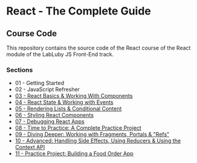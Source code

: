 # React - The Complete Guide

## Course Code

This repository contains the source code of the React course of the React module of the LabLuby JS Front-End track.

### Sections

- 01 - Getting Started
- 02 - JavaScript Refresher
- [03 - React Basics & Working With Components](https://github.com/crislainesc/react-course/tree/03-react-basics-working-with-components)
- [04 - React State & Working with Events](https://github.com/crislainesc/react-course/tree/04-react-state-events)
- [05 - Rendering Lists & Conditional Content](https://github.com/crislainesc/react-course/tree/05-rendering-lists-conditional-content)
- [06 - Styling React Components](https://github.com/crislainesc/react-course/tree/06-styling-react-components)
- [07 - Debugging React Apps](https://github.com/crislainesc/react-course/tree/07-debugging-react-apps)
- [08 - Time to Practice: A Complete Practice Project](https://github.com/crislainesc/react-course/tree/08-practice-project)
- [09 - Diving Deeper: Working with Fragments, Portals & "Refs"](https://github.com/crislainesc/react-course/tree/09-fragments-portals-refs)
- [10 - Advanced: Handling Side Effects, Using Reducers & Using the Context API](https://github.com/crislainesc/react-course/tree/10-side-effects-reducers-context-api)
- [11 - Practice Project: Building a Food Order App](https://github.com/crislainesc/react-course/tree/11-practice-food-order-app)
